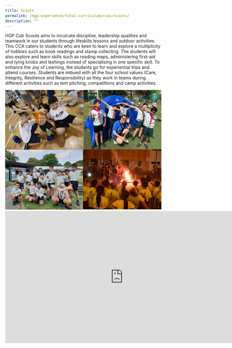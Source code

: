 ```yaml
---
title: Scouts
permalink: /hgp-experience/total-curriculum/ccas/scouts/
description: ""
---
```

<p>HGP Cub Scouts aims to inculcate discipline, leadership qualities and teamwork in our students through lifeskills lessons and outdoor activities. This CCA caters to students who are keen to learn and explore a multiplicity of hobbies such as book readings and stamp collecting. The students will also explore and learn skills such as reading maps, administering first-aid and tying knobs and lashings instead of specialising in one specific skill. To enhance the Joy of Learning, the students go for experiential trips and attend courses. Students are imbued with all the four school values (Care, Integrity, Resilience and Responsibility) as they work in teams during different activities such as tent pitching, competitions and camp activities.</p>
<img src="/images/scout.jpg"><br>
<iframe width="760" height="426" src="https://www.youtube.com/embed/XyCXIpYqxlY" title="HGP Cub Scout CCA Showcase" frameborder="0" allow="accelerometer; autoplay; clipboard-write; encrypted-media; gyroscope; picture-in-picture" allowfullscreen></iframe>